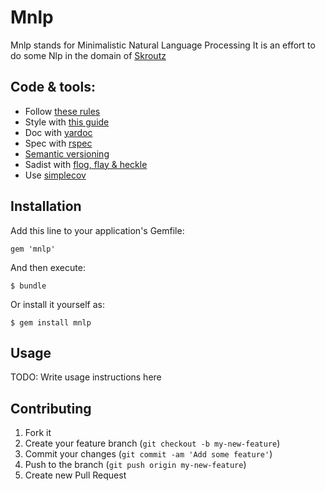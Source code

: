 # Mnlp

Mnlp stands for Minimalistic Natural Language Processing
It is an effort to do some Nlp in the domain of [Skroutz](http://www.skroutz.gr)

## Code & tools:

* Follow [these rules](https://gist.github.com/henrik/4509394)
* Style with [this guide](https://github.com/skroutz/ruby-style-guide)
* Doc with [yardoc](http://yardoc.org/)
* Spec with [rspec](http://rspec.info/)
* [Semantic versioning](http://semver.org/)
* Sadist with [flog, flay & heckle](http://ruby.sadi.st/)
* Use [simplecov](https://github.com/colszowka/simplecov)

## Installation

Add this line to your application's Gemfile:

    gem 'mnlp'

And then execute:

    $ bundle

Or install it yourself as:

    $ gem install mnlp

## Usage

TODO: Write usage instructions here

## Contributing

1. Fork it
2. Create your feature branch (`git checkout -b my-new-feature`)
3. Commit your changes (`git commit -am 'Add some feature'`)
4. Push to the branch (`git push origin my-new-feature`)
5. Create new Pull Request

